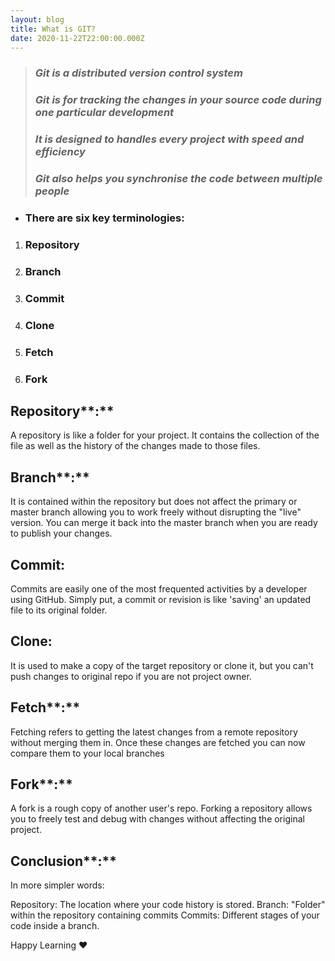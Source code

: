 ```yaml
---
layout: blog
title: What is GIT?
date: 2020-11-22T22:00:00.000Z
---
```

> ### *Git is a distributed version control system*
>
> ### *Git is for tracking the changes in your source code during one particular development*
>
> ### *It is designed to handles every project with speed and efficiency*
>
> ### *Git also helps you synchronise the code between multiple people*

* ### There are six key terminologies:

1. ### Repository 
2. ### Branch 
3. ### Commit 
4. ### Clone 
5. ### Fetch 
6. ### Fork

## Repository**:**

 A repository is like a folder for your project. It contains the collection of the file as well as the history of the changes made to those files.



## Branch**:**

It is contained within the repository but does not affect the primary or master branch allowing you to work freely without disrupting the "live" version. You can merge it back into the master branch when you are ready to publish your changes.



## **Commit:**

Commits are easily one of the most frequented activities by a developer using GitHub. Simply put, a commit or revision is like 'saving' an updated file to its original folder.



## **Clone:**

It is used to make a copy of the target repository or clone it, but you can't push changes to original repo if you are not project owner.



## Fetch**:**

Fetching refers to getting the latest changes from a remote repository without merging them in. Once these changes are fetched you can now compare them to your local branches



## Fork**:**

A fork is a rough copy of another user's repo. Forking a repository allows you to freely test and debug with changes without affecting the original project.



## Conclusion**:**

In more simpler words:

Repository: The location where your code history is stored. Branch: "Folder" within the repository containing commits Commits: Different stages of your code inside a branch.

Happy Learning ❤️